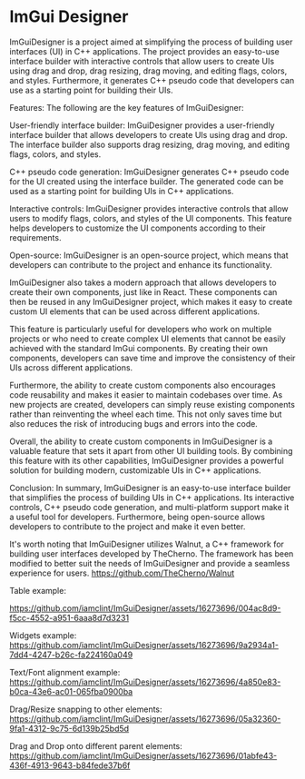 # ImGui Designer
ImGuiDesigner is a project aimed at simplifying the process of building user interfaces (UI) in C++ applications. The project provides an easy-to-use interface builder with interactive controls that allow users to create UIs using drag and drop, drag resizing, drag moving, and editing flags, colors, and styles. Furthermore, it generates C++ pseudo code that developers can use as a starting point for building their UIs.

Features:
The following are the key features of ImGuiDesigner:

User-friendly interface builder:
ImGuiDesigner provides a user-friendly interface builder that allows developers to create UIs using drag and drop. The interface builder also supports drag resizing, drag moving, and editing flags, colors, and styles.

C++ pseudo code generation:
ImGuiDesigner generates C++ pseudo code for the UI created using the interface builder. The generated code can be used as a starting point for building UIs in C++ applications.

Interactive controls:
ImGuiDesigner provides interactive controls that allow users to modify flags, colors, and styles of the UI components. This feature helps developers to customize the UI components according to their requirements.

Open-source:
ImGuiDesigner is an open-source project, which means that developers can contribute to the project and enhance its functionality.

ImGuiDesigner also takes a modern approach that allows developers to create their own components, just like in React. These components can then be reused in any ImGuiDesigner project, which makes it easy to create custom UI elements that can be used across different applications.

This feature is particularly useful for developers who work on multiple projects or who need to create complex UI elements that cannot be easily achieved with the standard ImGui components. By creating their own components, developers can save time and improve the consistency of their UIs across different applications.

Furthermore, the ability to create custom components also encourages code reusability and makes it easier to maintain codebases over time. As new projects are created, developers can simply reuse existing components rather than reinventing the wheel each time. This not only saves time but also reduces the risk of introducing bugs and errors into the code.

Overall, the ability to create custom components in ImGuiDesigner is a valuable feature that sets it apart from other UI building tools. By combining this feature with its other capabilities, ImGuiDesigner provides a powerful solution for building modern, customizable UIs in C++ applications.

Conclusion:
In summary, ImGuiDesigner is an easy-to-use interface builder that simplifies the process of building UIs in C++ applications. Its interactive controls, C++ pseudo code generation, and multi-platform support make it a useful tool for developers. Furthermore, being open-source allows developers to contribute to the project and make it even better.


It's worth noting that ImGuiDesigner utilizes Walnut, a C++ framework for building user interfaces developed by TheCherno. The framework has been modified to better suit the needs of ImGuiDesigner and provide a seamless experience for users.
https://github.com/TheCherno/Walnut

Table example:


https://github.com/iamclint/ImGuiDesigner/assets/16273696/004ac8d9-f5cc-4552-a951-6aaa8d7d3231


Widgets example:
https://github.com/iamclint/ImGuiDesigner/assets/16273696/9a2934a1-7dd4-4247-b26c-fa224160a049

Text/Font alignment example:
https://github.com/iamclint/ImGuiDesigner/assets/16273696/4a850e83-b0ca-43e6-ac01-065fba0900ba

Drag/Resize snapping to other elements:
https://github.com/iamclint/ImGuiDesigner/assets/16273696/05a32360-9fa1-4312-9c75-6d139b25bd5d

Drag and Drop onto different parent elements:
https://github.com/iamclint/ImGuiDesigner/assets/16273696/01abfe43-436f-4913-9643-b84fede37b6f

